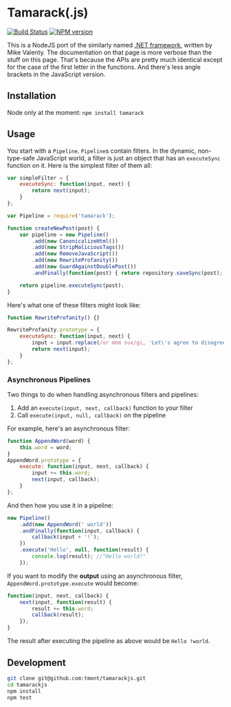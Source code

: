 # Tamarack(.js)
[![Build Status](https://travis-ci.org/tmont/tamarackjs.png)](https://travis-ci.org/tmont/tamarackjs)
[![NPM version](https://badge.fury.io/js/tamarack.png)](http://badge.fury.io/js/tamarack)

This is a NodeJS port of the similarly named [.NET framework](https://github.com/mikevalenty/tamarack),
written by Mike Valenty. The documentation on that page is more verbose than the stuff on this
page. That's because the APIs are pretty much identical except for the case of the first
letter in the functions. And there's less angle brackets in the JavaScript version.

## Installation
Node only at the moment: `npm install tamarack`

## Usage
You start with a `Pipeline`. `Pipeline`s contain filters. In the dynamic, non-type-safe
JavaScript world, a filter is just an object that has an `executeSync` function on it.
Here is the simplest filter of them all:

```javascript
var simpleFilter = {
	executeSync: function(input, next) {
		return next(input);
	}
};
```

```javascript
var Pipeline = require('tamarack');

function createNewPost(post) {
	var pipeline = new Pipeline()
		.add(new CanonicalizeHtml())
		.add(new StripMaliciousTags())
		.add(new RemoveJavaScript())
		.add(new RewriteProfanity())
		.add(new GuardAgainstDoublePost())
		.andFinally(function(post) { return repository.saveSync(post); });

	return pipeline.executeSync(post);
}
```

Here's what one of these filters might look like:

```javascript
function RewriteProfanity() {}

RewriteProfanity.prototype = {
	executeSync: function(input, next) {
		input = input.replace(/ur mom sux/gi, 'Let\'s agree to disagree.');
		return next(input);
	}
};
```

### Asynchronous Pipelines
Two things to do when handling asynchronous filters and pipelines:

1. Add an `execute(input, next, callback)` function to your filter
2. Call `execute(input, null, callback)` on the pipeline

For example, here's an asynchronous filter:

```javascript
function AppendWord(word) {
	this.word = word;
}
AppendWord.prototype = {
	execute: function(input, next, callback) {
		input += this.word;
		next(input, callback);
	}
};
```

And then how you use it in a pipeline:
```javascript
new Pipeline()
	.add(new AppendWord(' world'))
	.andFinally(function(input, callback) {
		callback(input + '!');
	})
	.execute('Hello', null, function(result) {
		console.log(result); //"Hello world!"
	});
```

If you want to modify the __output__ using an asynchronous filter,
`AppendWord.prototype.execute` would become:

```javascript
function(input, next, callback) {
	next(input, function(result) {
		result += this.word;
		callback(result);
	});
}
```

The result after executing the pipeline as above would be `Hello !world`.

## Development
```bash
git clone git@github.com:tmont/tamarackjs.git
cd tamarackjs
npm install
npm test
```

